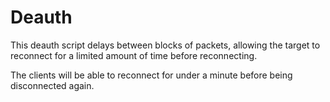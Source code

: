 # Deauth
This deauth script delays between blocks of packets, allowing the target to reconnect for a limited amount of time before reconnecting.

The clients will be able to reconnect for under a minute before being disconnected again.

